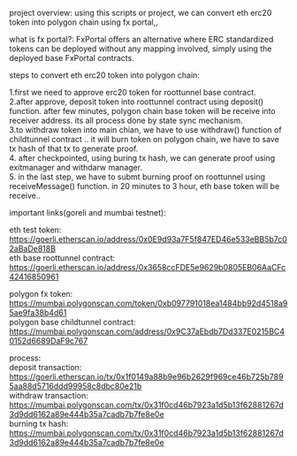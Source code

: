project overview: using this scripts or project, we can convert eth erc20 token into polygon chain using fx portal,, 

what is fx portal?: FxPortal offers an alternative where ERC standardized tokens can be deployed without any mapping involved, simply using the deployed base FxPortal contracts.

steps to convert eth erc20 token into polygon chain:

1.first we need to approve erc20 token for roottunnel base contract. </br>
2.after approve, deposit token into roottunnel contract using deposit() function. after few minutes, polygon chain base token will be receive into receiver address. its all process done by state sync mechanism. </br>
3.to withdraw token into main chian, we have to use withdraw() function of childtunnel contract .. it will burn token on polygon chain, we have to save tx hash of that tx to generate proof. </br>
4. after checkpointed, using buring tx hash, we can generate proof using exitmanager and withdarw manager. </br>
5. in the last step, we have to submt burning proof on roottunnel using receiveMessage() function. in 20 minutes to 3 hour, eth base token will be receive.. </br>


important links(goreli and mumbai testnet):

eth test token: https://goerli.etherscan.io/address/0x0E9d93a7F5f847ED46e533eBB5b7c02aBaDe818B </br>
eth base roottunnel contract: https://goerli.etherscan.io/address/0x3658ccFDE5e9629b0805EB06AaCFc42416850961 

polygon fx token: https://mumbai.polygonscan.com/token/0xb097791018ea1484bb92d4518a95ae9fa38b4d61 </br>
polygon base childtunnel contract: https://mumbai.polygonscan.com/address/0x9C37aEbdb7Dd337E0215BC40152d6689DaF9c767

process: </br>
deposit transaction: https://goerli.etherscan.io/tx/0x1f0149a88b9e96b2629f969ce46b725b7895aa88d5716ddd99958c8dbc80e21b </br>
withdraw transaction: https://mumbai.polygonscan.com/tx/0x31f0cd46b7923a1d5b13f62881267d3d9dd6162a89e444b35a7cadb7b7fe8e0e </br>
burning tx hash: https://mumbai.polygonscan.com/tx/0x31f0cd46b7923a1d5b13f62881267d3d9dd6162a89e444b35a7cadb7b7fe8e0e </br>
